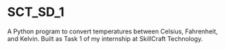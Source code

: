 # SCT_SD_1
A Python program to convert temperatures between Celsius, Fahrenheit, and Kelvin. Built as Task 1 of my internship at SkillCraft Technology.
